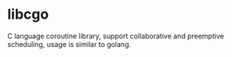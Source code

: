 # libcgo
C language coroutine library, support collaborative and preemptive scheduling, usage is similar to golang.
